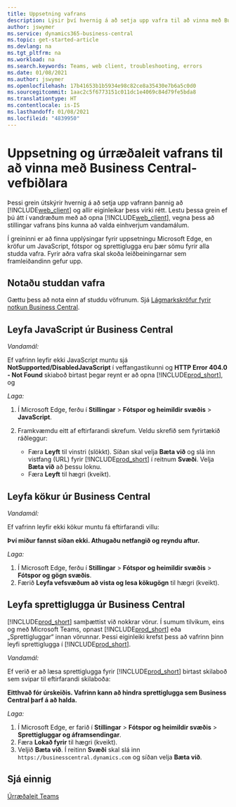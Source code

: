 ```yaml
---
title: Uppsetning vafrans
description: Lýsir því hvernig á að setja upp vafra til að vinna með Business Central og sasmþættum vörum.
author: jswymer
ms.service: dynamics365-business-central
ms.topic: get-started-article
ms.devlang: na
ms.tgt_pltfrm: na
ms.workload: na
ms.search.keywords: Teams, web client, troubleshooting, errors
ms.date: 01/08/2021
ms.author: jswymer
ms.openlocfilehash: 17b41653b1b5934e98c82ce8a35430e7b6a5c0d0
ms.sourcegitcommit: 1aac2c5f6773151c011dc1e4069c84d79fe5bda8
ms.translationtype: HT
ms.contentlocale: is-IS
ms.lasthandoff: 01/08/2021
ms.locfileid: "4839950"
---
```

# <a name="setting-up-and-troubleshooting-your-browser-to-work-with-business-central-web-client"></a>Uppsetning og úrræðaleit vafrans til að vinna með Business Central-vefbiðlara

Þessi grein útskýrir hvernig á að setja upp vafrann þannig að [!INCLUDE[web_client](includes/web_client.md)] og allir eiginleikar þess virki rétt. Lestu þessa grein ef þú átt í vandræðum með að opna [!INCLUDE[web_client](includes/web_client.md)], vegna þess að stillingar vafrans þíns kunna að valda einhverjum vandamálum.

Í greininni er að finna upplýsingar fyrir uppsetningu Microsoft Edge, en kröfur um JavaScript, fótspor og sprettiglugga eru þær sömu fyrir alla studda vafra. Fyrir aðra vafra skal skoða leiðbeiningarnar sem framleiðandinn gefur upp.  

## <a name="use-a-supported-browser"></a>Notaðu studdan vafra

Gættu þess að nota einn af studdu vöfrunum. Sjá [Lágmarkskröfur fyrir notkun Business Central](product-requirements.md#recommended-browsers).  

## <a name="allow-javascript-from-business-central"></a>Leyfa JavaScript úr Business Central

*Vandamál:*

Ef vafrinn leyfir ekki JavaScript muntu sjá **NotSupported/DisabledJavaScript** í veffangastikunni og **HTTP Error 404.0 - Not Found** skiaboð birtast þegar reynt er að opna [!INCLUDE[prod_short](includes/prod_short.md)], og 

<!-- http://localhost:8080/NotSupported/DisabledJavaScript HTTP Error 404.0 - Not Found
The resource you are looking for has been removed, had its name changed, or is temporarily unavailable. -->

*Laga:*

1. Í Microsoft Edge, ferðu í **Stillingar** > **Fótspor og heimildir svæðis** > **JavaScript**.
2. Framkvæmdu eitt af eftirfarandi skrefum. Veldu skrefið sem fyrirtækið ráðleggur:

    - Færa **Leyft** til vinstri (slökkt). Síðan skal velja **Bæta við** og slá inn vistfang (URL) fyrir [!INCLUDE[prod_short](includes/prod_short.md)] í reitnum **Svæði**. Velja **Bæta við** að þessu loknu.
    - Færa **Leyft** til hægri (kveikt).

## <a name="allow-cookies-from-business-central"></a>Leyfa kökur úr Business Central

*Vandamál:*

Ef vafrinn leyfir ekki kökur muntu fá eftirfarandi villu:

**Því miður fannst síðan ekki. Athugaðu netfangið og reyndu aftur.** 

*Laga:*

1. Í Microsoft Edge, ferðu í **Stillingar** > **Fótspor og heimildir svæðis** > **Fótspor og gögn svæðis**.
2. Færið **Leyfa vefsvæðum að vista og lesa kökugögn** til hægri (kveikt).  

## <a name="allow-pop-ups-from-business-central"></a><a name="popup"></a>Leyfa sprettiglugga úr Business Central

[!INCLUDE[prod_short](includes/prod_short.md)] samþættist við nokkrar vörur. Í sumum tilvikum, eins og með Microsoft Teams, opnast [!INCLUDE[prod_short](includes/prod_short.md)] eða „Sprettigluggar“ innan vörunnar. Þessi eiginleiki krefst þess að vafrinn þinn leyfi sprettiglugga í [!INCLUDE[prod_short](includes/prod_short.md)].

*Vandamál:*

Ef verið er að læsa sprettiglugga fyrir [!INCLUDE[prod_short](includes/prod_short.md)] birtast skilaboð sem svipar til eftirfarandi skilaboða:

**Eitthvað fór úrskeiðis. Vafrinn kann að hindra sprettiglugga sem Business Central þarf á að halda.**

<!--
Something went wrong
Your browser may be blocking pop-ups needed by Business Central.

Change your browser settings to allow pop-ups or allow this for trusted domains, then try again.
If these settings are managed for your organization, you should contact your administrator for assistance.

Try again
-->
*Laga:*

1. Í Microsoft Edge, er farið í **Stillingar** > **Fótspor og heimildir svæðis** > **Sprettigluggar og áframsendingar**.
2. Færa **Lokað fyrir** til hægri (kveikt).
3. Veljið **Bæta við**. Í reitinn **Svæði** skal slá inn `https://businesscentral.dynamics.com` og síðan velja **Bæta við**.

## <a name="see-also"></a>Sjá einnig

[Úrræðaleit Teams](admin-teams-troubleshooting.md)  